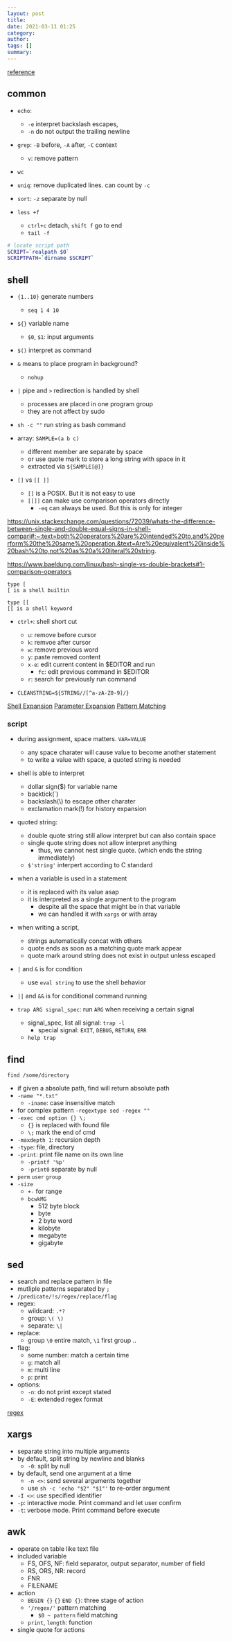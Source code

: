 ```yaml
---
layout: post
title:
date: 2021-03-11 01:25
category:
author:
tags: []
summary:
---
```


[reference](https://explainshell.com/)

## common

- `echo`:
  - `-e` interpret backslash escapes,
  - `-n` do not output the trailing newline

- `grep`: `-B` before, `-A` after, `-C` context
  - `v`: remove pattern

- `wc`
- `uniq`: remove duplicated lines. can count by `-c`
- `sort`: `-z` separate by null

- `less +f`
  - `ctrl+c` detach, `shift f` go to end
  - `tail -f`

```bash
# locate script path
SCRIPT=`realpath $0`
SCRIPTPATH=`dirname $SCRIPT`
```

## shell

- `{1..10}` generate numbers
  - `seq 1 4 10`
- `${}` variable name
  - `$0`, `$1`: input arguments
- `$()` interpret as command
- `&` means to place program in background?
  - `nohup`
- `|` pipe and `>` redirection is handled by shell
  - processes are placed in one program group
  - they are not affect by sudo
- `sh -c ""` run string as bash command
- array: `SAMPLE=(a b c)`
  - different member are separate by space
  - or use quote mark to store a long string with space in it
  - extracted via `${SAMPLE[@]}`

- `[]` vs `[[ ]]`
  - `[]` is a POSIX. But it is not easy to use
  - `[[]]` can make use comparison operators directly
    - `-eq` can always be used. But this is only for integer

https://unix.stackexchange.com/questions/72039/whats-the-difference-between-single-and-double-equal-signs-in-shell-compari#:~:text=both%20operators%20are%20intended%20to,and%20perform%20the%20same%20operation.&text=Are%20equivalent%20inside%20bash%20to,not%20as%20a%20literal%20string.

https://www.baeldung.com/linux/bash-single-vs-double-brackets#1-comparison-operators

```
type [
[ is a shell builtin
```

```
type [[
[[ is a shell keyword
```

- `ctrl+`: shell short cut
  - `u`: remove before cursor
  - `k`: remvoe after cursor
  - `w`: remove previous word
  - `y`: paste removed content
  - `x-e`: edit current content in $EDITOR and run
    - `fc`: edit previous command in $EDITOR
  - `r`: search for previously run command

- `CLEANSTRING=${STRING//[^a-zA-Z0-9]/}`

[Shell Expansion](https://www.gnu.org/software/bash/manual/html_node/Shell-Expansions.html)
[Parameter Expansion](https://www.gnu.org/software/bash/manual/html_node/Shell-Parameter-Expansion.html)
[Pattern Matching](https://www.gnu.org/software/bash/manual/html_node/Pattern-Matching.html)

### script

- during assignment, space matters. `VAR=VALUE`
  - any space charater will cause value to become another statement
  - to write a value with space, a quoted string is needed
- shell is able to interpret
  - dollar sign($) for variable name
  - backtick(\`)
  - backslash(\\) to escape other charater
  - exclamation mark(!) for history expansion
- quoted string:
  - double quote string still allow interpret but can also contain space
  - single quote string does not allow interpret anything
    - thus, we cannot nest single quote. (which ends the string immediately)
  - `$'string'` interpert according to C standard
- when a variable is used in a statement
  - it is replaced with its value asap
  - it is interpreted as a single argument to the program
    - despite all the space that might be in that variable
    - we can handled it with `xargs` or with array

- when writing a script,
  - strings automatically concat with others
  - quote ends as soon as a matching quote mark appear
  - quote mark around string does not exist in output unless escaped
- `|` and `&` is for condition
  - use `eval string` to use the shell behavior
- `||` and `&&` is for conditional command running

- `trap ARG signal_spec`: run `ARG` when receiving a certain signal
  - signal_spec, list all signal: `trap -l`
    - special signal: `EXIT`, `DEBUG`, `RETURN`, `ERR`
  - `help trap`

## find

`find /some/directory`

- if given a absolute path, find will return absolute path
- `-name "*.txt"`
  - `-iname`: case insensitive match
- for complex pattern `-regextype sed -regex ""`
- `-exec cmd option {} \;`
  - `{}` is replaced with found file
  - `\;` mark the end of cmd
- `-maxdepth 1`: recursion depth
- `-type`: file, directory
- `-print`: print file name on its own line
  - `-printf '%p'`
  - `-print0` separate by null
- `perm` `user` `group`
- `-size`
  - `+-` for range
  - `bcwkMG`
    - 512 byte block
    - byte
    - 2 byte word
    - kilobyte
    - megabyte
    - gigabyte

## sed

- search and replace pattern in file
- mutliple patterns separated by `;`
- `/predicate/!s/regex/replace/flag`
- regex:
  - wildcard: `.*?`
  - group: `\( \)`
  - separate: `\|`
- replace:
  - group `\0` entire match, `\1` first group ..
- flag:
  - some number: match a certain time
  - `g`: match all
  - `m`: multi line
  - `p`: print
- options:
  - `-n`: do not print except stated
  - `-E`: extended regex format

[regex](https://regex101.com/)

## xargs

- separate string into multiple arguments
- by default, split string by newline and blanks
  - `-0`: split by null
- by default, send one argument at a time
  - `-n <>`: send several arguments together
  - use `sh -c 'echo "$2" "$1"'` to re-order argument
- `-I <>`: use specified identifier
- `-p`: interactive mode. Print command and let user confirm
- `-t`: verbose mode. Print command before execute

## awk

- operate on table like text file
- included variable
  - FS, OFS, NF: field separator, output separator, number of field
  - RS, ORS, NR: record
  - FNR
  - FILENAME
- action
  - `BEGIN {}` `{}` `END {}`: three stage of action
  - `'/regex/'` pattern matching
    - `$0 ~ pattern` field matching
  - `print`, `length`: function
- single quote for actions
